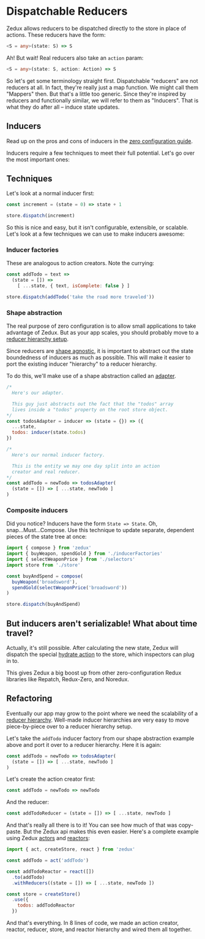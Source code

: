 # Dispatchable Reducers

Zedux allows reducers to be dispatched directly to the store in place of actions. These reducers have the form:

```typescript
<S = any>(state: S) => S
```

Ah! But wait! Real reducers also take an `action` param:

```typescript
<S = any>(state: S, action: Action) => S
```

So let's get some terminology straight first. Dispatchable "reducers" are not reducers at all. In fact, they're really just a map function. We might call them "Mappers" then. But that's a little too generic. Since they're inspired by reducers and functionally similar, we will refer to them as "Inducers". That is what they do after all &ndash; induce state updates.

## Inducers

Read up on the pros and cons of inducers in the [zero configuration guide](/docs/guides/zeroConfiguration.md).

Inducers require a few techniques to meet their full potential. Let's go over the most important ones:

## Techniques

Let's look at a normal inducer first:

```javascript
const increment = (state = 0) => state + 1

store.dispatch(increment)
```

So this is nice and easy, but it isn't configurable, extensible, or scalable. Let's look at a few techniques we can use to make inducers awesome:

### Inducer factories

These are analogous to action creators. Note the currying:

```javascript
const addTodo = text =>
  (state = []) =>
    [ ...state, { text, isComplete: false } ]

store.dispatch(addTodo('take the road more traveled'))
```

### Shape abstraction

The real purpose of zero configuration is to allow small applications to take advantage of Zedux. But as your app scales, you should probably move to a [reducer hierarchy setup](/docs/guides/theReducerHierarchy).

Since reducers are [shape agnostic](/docs/glossary.md#shape-agnostic), it is important to abstract out the state boundedness of inducers as much as possible. This will make it easier to port the existing inducer "hierarchy" to a reducer hierarchy.

To do this, we'll make use of a shape abstraction called an [adapter](/docs/glossary.md#adapter).

```javascript
/*
  Here's our adapter.

  This guy just abstracts out the fact that the "todos" array
  lives inside a "todos" property on the root store object.
*/
const todosAdapter = inducer => (state = {}) => ({
  ...state,
  todos: inducer(state.todos)
})

/*
  Here's our normal inducer factory.

  This is the entity we may one day split into an action
  creator and real reducer.
*/
const addTodo = newTodo => todosAdapter(
  (state = []) => [ ...state, newTodo ]
)
```

### Composite inducers

Did you notice? Inducers have the form `State => State`. Oh, snap...Must...Compose. Use this technique to update separate, dependent pieces of the state tree at once:

```javascript
import { compose } from 'zedux'
import { buyWeapon, spendGold } from './inducerFactories'
import { selectWeaponPrice } from './selectors'
import store from './store'

const buyAndSpend = compose(
  buyWeapon('broadsword'),
  spendGold(selectWeaponPrice('broadsword'))
)

store.dispatch(buyAndSpend)
```

## But inducers aren't serializable! What about time travel?

Actually, it's still possible. After calculating the new state, Zedux will dispatch the special [hydrate action](/docs/api/actionTypes.md#hydrate) to the store, which inspectors can plug in to.

This gives Zedux a big boost up from other zero-configuration Redux libraries like Repatch, Redux-Zero, and Noredux.

## Refactoring

Eventually our app may grow to the point where we need the scalability of a [reducer hierarchy](/docs/guides/theReducerLayer.md). Well-made inducer hierarchies are very easy to move piece-by-piece over to a reducer hierarchy setup.

Let's take the `addTodo` inducer factory from our shape abstraction example above and port it over to a reducer hierarchy. Here it is again:

```javascript
const addTodo = newTodo => todosAdapter(
  (state = []) => [ ...state, newTodo ]
)
```

Let's create the action creator first:

```javascript
const addTodo = newTodo => newTodo
```

And the reducer:

```javascript
const addTodoReducer = (state = []) => [ ...state, newTodo ]
```

And that's really all there is to it! You can see how much of that was copy-paste. But the Zedux api makes this even easier. Here's a complete example using Zedux [actors](/docs/api/ZeduxActor.md) and [reactors](/docs/api/ZeduxReactor.md):

```javascript
import { act, createStore, react } from 'zedux'

const addTodo = act('addTodo')

const addTodoReactor = react([])
  .to(addTodo)
  .withReducers((state = []) => [ ...state, newTodo ])

const store = createStore()
  .use({
    todos: addTodoReactor
  })
```

And that's everything. In 8 lines of code, we made an action creator, reactor, reducer, store, and reactor hierarchy and wired them all together.
